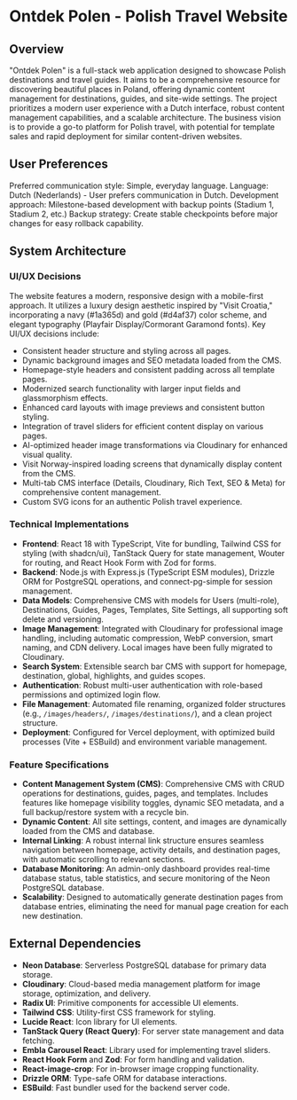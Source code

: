 # Ontdek Polen - Polish Travel Website

## Overview
"Ontdek Polen" is a full-stack web application designed to showcase Polish destinations and travel guides. It aims to be a comprehensive resource for discovering beautiful places in Poland, offering dynamic content management for destinations, guides, and site-wide settings. The project prioritizes a modern user experience with a Dutch interface, robust content management capabilities, and a scalable architecture. The business vision is to provide a go-to platform for Polish travel, with potential for template sales and rapid deployment for similar content-driven websites.

## User Preferences
Preferred communication style: Simple, everyday language.
Language: Dutch (Nederlands) - User prefers communication in Dutch.
Development approach: Milestone-based development with backup points (Stadium 1, Stadium 2, etc.)
Backup strategy: Create stable checkpoints before major changes for easy rollback capability.

## System Architecture

### UI/UX Decisions
The website features a modern, responsive design with a mobile-first approach. It utilizes a luxury design aesthetic inspired by "Visit Croatia," incorporating a navy (#1a365d) and gold (#d4af37) color scheme, and elegant typography (Playfair Display/Cormorant Garamond fonts). Key UI/UX decisions include:
- Consistent header structure and styling across all pages.
- Dynamic background images and SEO metadata loaded from the CMS.
- Homepage-style headers and consistent padding across all template pages.
- Modernized search functionality with larger input fields and glassmorphism effects.
- Enhanced card layouts with image previews and consistent button styling.
- Integration of travel sliders for efficient content display on various pages.
- AI-optimized header image transformations via Cloudinary for enhanced visual quality.
- Visit Norway-inspired loading screens that dynamically display content from the CMS.
- Multi-tab CMS interface (Details, Cloudinary, Rich Text, SEO & Meta) for comprehensive content management.
- Custom SVG icons for an authentic Polish travel experience.

### Technical Implementations
- **Frontend**: React 18 with TypeScript, Vite for bundling, Tailwind CSS for styling (with shadcn/ui), TanStack Query for state management, Wouter for routing, and React Hook Form with Zod for forms.
- **Backend**: Node.js with Express.js (TypeScript ESM modules), Drizzle ORM for PostgreSQL operations, and connect-pg-simple for session management.
- **Data Models**: Comprehensive CMS with models for Users (multi-role), Destinations, Guides, Pages, Templates, Site Settings, all supporting soft delete and versioning.
- **Image Management**: Integrated with Cloudinary for professional image handling, including automatic compression, WebP conversion, smart naming, and CDN delivery. Local images have been fully migrated to Cloudinary.
- **Search System**: Extensible search bar CMS with support for homepage, destination, global, highlights, and guides scopes.
- **Authentication**: Robust multi-user authentication with role-based permissions and optimized login flow.
- **File Management**: Automated file renaming, organized folder structures (e.g., `/images/headers/`, `/images/destinations/`), and a clean project structure.
- **Deployment**: Configured for Vercel deployment, with optimized build processes (Vite + ESBuild) and environment variable management.

### Feature Specifications
- **Content Management System (CMS)**: Comprehensive CMS with CRUD operations for destinations, guides, pages, and templates. Includes features like homepage visibility toggles, dynamic SEO metadata, and a full backup/restore system with a recycle bin.
- **Dynamic Content**: All site settings, content, and images are dynamically loaded from the CMS and database.
- **Internal Linking**: A robust internal link structure ensures seamless navigation between homepage, activity details, and destination pages, with automatic scrolling to relevant sections.
- **Database Monitoring**: An admin-only dashboard provides real-time database status, table statistics, and secure monitoring of the Neon PostgreSQL database.
- **Scalability**: Designed to automatically generate destination pages from database entries, eliminating the need for manual page creation for each new destination.

## External Dependencies

- **Neon Database**: Serverless PostgreSQL database for primary data storage.
- **Cloudinary**: Cloud-based media management platform for image storage, optimization, and delivery.
- **Radix UI**: Primitive components for accessible UI elements.
- **Tailwind CSS**: Utility-first CSS framework for styling.
- **Lucide React**: Icon library for UI elements.
- **TanStack Query (React Query)**: For server state management and data fetching.
- **Embla Carousel React**: Library used for implementing travel sliders.
- **React Hook Form** and **Zod**: For form handling and validation.
- **React-image-crop**: For in-browser image cropping functionality.
- **Drizzle ORM**: Type-safe ORM for database interactions.
- **ESBuild**: Fast bundler used for the backend server code.